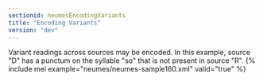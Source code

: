 ```yaml
---
sectionid: neumesEncodingVariants
title: "Encoding Variants"
version: "dev"
---
```


Variant readings across sources may be encoded. In this example, source "D" has a punctum on the syllable "so" that is not present in source "R".
{% include mei example="neumes/neumes-sample160.xml" valid="true" %}
    